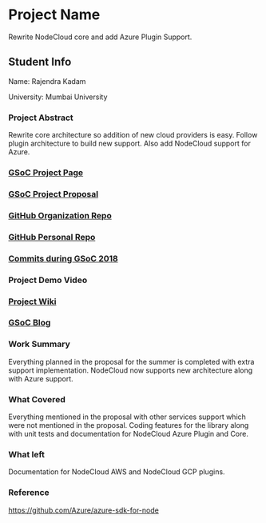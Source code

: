 # Project Name

Rewrite NodeCloud core and add Azure Plugin Support.

## Student Info

Name: Rajendra Kadam

University: Mumbai University

### Project Abstract

Rewrite core architecture so addition of new cloud providers is easy. Follow plugin architecture to build new support. Also add NodeCloud support for Azure.

### [GSoC Project Page](https://summerofcode.withgoogle.com/projects/#6016749460258816)

### [GSoC Project Proposal](https://docs.google.com/document/d/1EA7UeKi0tSuvUiiZdF3TWQt7grVMsAkggEt-HXr2FeE/edit?usp=sharing)

### [GitHub Organization Repo](https://github.com/cloudlibz/nodecloud-azure-plugin)

### [GitHub Personal Repo](https://github.com/raju249/nodecloud-azure)

### [Commits during GSoC 2018](https://github.com/cloudlibz/nodecloud-azure-plugin/commits?author=raju249)

### Project Demo Video

### [Project Wiki](https://github.com/cloudlibz/nodecloud-core/blob/master/README.md)

### [GSoC Blog](https://medium.com/nodecloud)

### Work Summary

Everything planned in the proposal for the summer is completed with extra support implementation. NodeCloud now supports new architecture along with Azure support.

### What Covered

Everything mentioned in the proposal with other services support which were not mentioned in the proposal. Coding features for the library along with unit tests and documentation for NodeCloud Azure Plugin and Core.

### What left

Documentation for NodeCloud AWS and NodeCloud GCP plugins.

### Reference

https://github.com/Azure/azure-sdk-for-node
